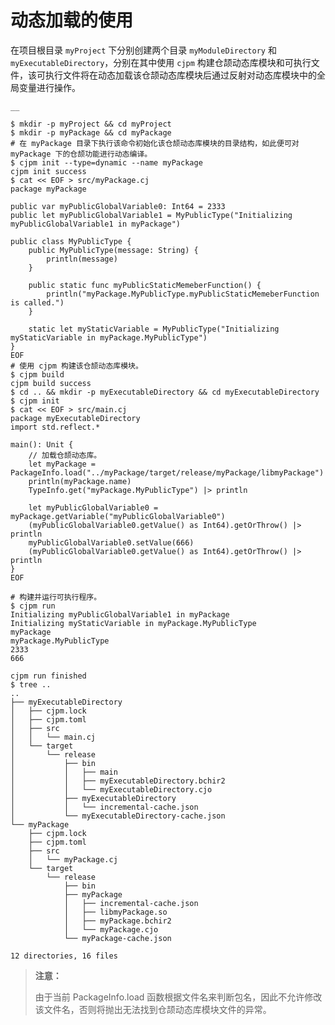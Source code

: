 
# 动态加载的使用

在项目根目录 `myProject` 下分别创建两个目录 `myModuleDirectory` 和 `myExecutableDirectory`，分别在其中使用 `cjpm` 构建仓颉动态库模块和可执行文件，该可执行文件将在动态加载该仓颉动态库模块后通过反射对动态库模块中的全局变量进行操作。
    
    __
    
    $ mkdir -p myProject && cd myProject
    $ mkdir -p myPackage && cd myPackage
    # 在 myPackage 目录下执行该命令初始化该仓颉动态库模块的目录结构，如此便可对 myPackage 下的仓颉功能进行动态编译。
    $ cjpm init --type=dynamic --name myPackage
    cjpm init success
    $ cat << EOF > src/myPackage.cj
    package myPackage
    
    public var myPublicGlobalVariable0: Int64 = 2333
    public let myPublicGlobalVariable1 = MyPublicType("Initializing myPublicGlobalVariable1 in myPackage")
    
    public class MyPublicType {
        public MyPublicType(message: String) {
            println(message)
        }
    
        public static func myPublicStaticMemeberFunction() {
            println("myPackage.MyPublicType.myPublicStaticMemeberFunction is called.")
        }
    
        static let myStaticVariable = MyPublicType("Initializing myStaticVariable in myPackage.MyPublicType")
    }
    EOF
    # 使用 cjpm 构建该仓颉动态库模块。
    $ cjpm build
    cjpm build success
    $ cd .. && mkdir -p myExecutableDirectory && cd myExecutableDirectory
    $ cjpm init
    $ cat << EOF > src/main.cj
    package myExecutableDirectory
    import std.reflect.*
    
    main(): Unit {
        // 加载仓颉动态库。
        let myPackage = PackageInfo.load("../myPackage/target/release/myPackage/libmyPackage")
        println(myPackage.name)
        TypeInfo.get("myPackage.MyPublicType") |> println
    
        let myPublicGlobalVariable0 = myPackage.getVariable("myPublicGlobalVariable0")
        (myPublicGlobalVariable0.getValue() as Int64).getOrThrow() |> println
        myPublicGlobalVariable0.setValue(666)
        (myPublicGlobalVariable0.getValue() as Int64).getOrThrow() |> println
    }
    EOF
    
    # 构建并运行可执行程序。
    $ cjpm run
    Initializing myPublicGlobalVariable1 in myPackage
    Initializing myStaticVariable in myPackage.MyPublicType
    myPackage
    myPackage.MyPublicType
    2333
    666
    
    cjpm run finished
    $ tree ..
    ..
    ├── myExecutableDirectory
    │   ├── cjpm.lock
    │   ├── cjpm.toml
    │   ├── src
    │   │   └── main.cj
    │   └── target
    │       └── release
    │           ├── bin
    │           │   ├── main
    │           │   ├── myExecutableDirectory.bchir2
    │           │   └── myExecutableDirectory.cjo
    │           ├── myExecutableDirectory
    │           │   └── incremental-cache.json
    │           └── myExecutableDirectory-cache.json
    └── myPackage
        ├── cjpm.lock
        ├── cjpm.toml
        ├── src
        │   └── myPackage.cj
        └── target
            └── release
                ├── bin
                ├── myPackage
                │   ├── incremental-cache.json
                │   ├── libmyPackage.so
                │   ├── myPackage.bchir2
                │   └── myPackage.cjo
                └── myPackage-cache.json
    
    12 directories, 16 files
    
> **注意：**
> 
> 由于当前 PackageInfo.load 函数根据文件名来判断包名，因此不允许修改该文件名，否则将抛出无法找到仓颉动态库模块文件的异常。